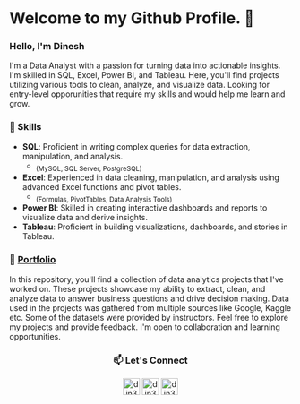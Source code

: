 # Welcome to my Github Profile. 👋

   ### **Hello,  I'm Dinesh**
I'm a Data Analyst with a passion for turning data into actionable insights. I'm skilled in SQL, Excel, Power BI, and Tableau. Here, you'll find projects utilizing various tools to clean, analyze, and visualize data. Looking for entry-level opporunities that require my skills and would help me learn and grow.

  ### 🧰 Skills

- **SQL**: Proficient in writing complex queries for data extraction, manipulation, and analysis.
    - <sub>(MySQL, SQL Server, PostgreSQL)</sub>
- **Excel**: Experienced in data cleaning, manipulation, and analysis using advanced Excel functions and pivot tables.
    - <sub>(Formulas, PivotTables, Data Analysis Tools)</sub>
- **Power BI**: Skilled in creating interactive dashboards and reports to visualize data and derive insights.
- **Tableau**: Proficient in building visualizations, dashboards, and stories in Tableau.

### 📁 [Portfolio](https://github.com/din3shn/DA_Portfolio_Proj)

In this repository, you'll find a collection of data analytics projects that I've worked on. These projects showcase my ability to extract, clean, and analyze data to answer business questions and drive decision making. Data used in the projects was gathered from multiple sources like Google, Kaggle etc. Some of the datasets were provided by instructors.
Feel free to explore my projects and provide feedback. I'm open to collaboration and learning opportunities.




<h3 align="center"> 📫 Let's Connect </h3>
<p align=" center">
<a href="https://github.com/din3shn" target="blank"><img align="center" src="https://github.com/din3shn/din3shn/assets/160537914/5a601ab5-16f2-4524-9e50-15f8908fd1c4" alt="din3shn" height="30" width="30" /></a>
<a href="https://linkedin.com/in/din3shn" target="blank"><img align="center" src="https://raw.githubusercontent.com/rahuldkjain/github-profile-readme-generator/master/src/images/icons/Social/linked-in-alt.svg" alt="din3shn" height="30" width="30" /></a>
<a href="https://www.hackerrank.com/din3shn" target="blank"><img align="center" src="https://raw.githubusercontent.com/rahuldkjain/github-profile-readme-generator/master/src/images/icons/Social/hackerrank.svg" alt="din3shn" height="30" width="30" /></a>

</p>
<!---
din3shn/din3shn is a ✨ special ✨ repository because its `README.md` (this file) appears on your GitHub profile.
You can click the Preview link to take a look at your changes.
--->

